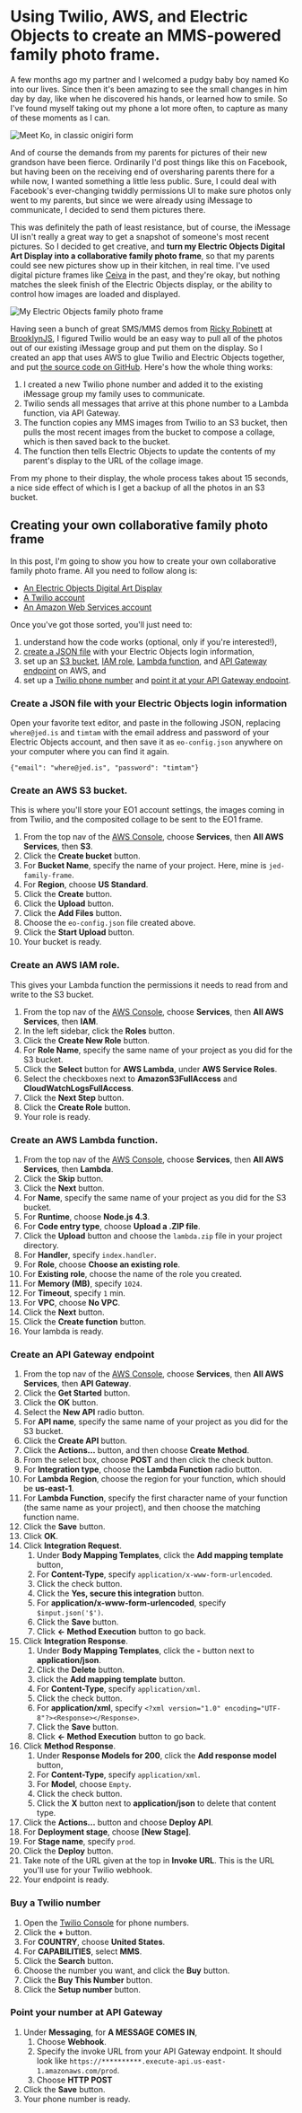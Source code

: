 # Using Twilio, AWS, and Electric Objects to create an MMS-powered family photo frame.

A few months ago my partner and I welcomed a pudgy baby boy named Ko into our lives. Since then it's been amazing to see the small changes in him day by day, like when he discovered his hands, or learned how to smile. So I've found myself taking out my phone a lot more often, to capture as many of these moments as I can.

![Meet Ko, in classic onigiri form](https://twil-eo.s3.amazonaws.com/ko.jpg)

And of course the demands from my parents for pictures of their new grandson have been fierce. Ordinarily I'd post things like this on Facebook, but having been on the receiving end of oversharing parents there for a while now, I wanted something a little less public. Sure, I could deal with Facebook's ever-changing twiddly permissions UI to make sure photos only went to my parents, but since we were already using iMessage to communicate, I decided to send them pictures there.

This was definitely the path of least resistance, but of course, the iMessage UI isn't really a great way to get a snapshot of someone's most recent pictures. So I decided to get creative, and **turn my Electric Objects Digital Art Display into a collaborative family photo frame**, so that my parents could see new pictures show up in their kitchen, in real time. I've used digital picture frames like [Ceiva](http://www.ceiva.com) in the past, and they're okay, but nothing matches the sleek finish of the Electric Objects display, or the ability to control how images are loaded and displayed.

![My Electric Objects family photo frame](https://twil-eo.s3.amazonaws.com/frame.jpg)

Having seen a bunch of great SMS/MMS demos from [Ricky Robinett](https://twitter.com/rickyrobinett) at [BrooklynJS](http://brooklynjs.com), I figured Twilio would be an easy way to pull all of the photos out of our existing iMessage group and put them on the display. So I created an app that uses AWS to glue Twilio and Electric Objects together, and put [the source code on GitHub](https://github.com/jed/twil-eo). Here's how the whole thing works:

1. I created a new Twilio phone number and added it to the existing iMessage group my family uses to communicate.
2. Twilio sends all messages that arrive at this phone number to a Lambda function, via API Gateway.
3. The function copies any MMS images from Twilio to an S3 bucket, then pulls the most recent images from the bucket to compose a collage, which is then saved back to the bucket.
4. The function then tells Electric Objects to update the contents of my parent's display to the URL of the collage image.

From my phone to their display, the whole process takes about 15 seconds, a nice side effect of which is I get a backup of all the photos in an S3 bucket.

## Creating your own collaborative family photo frame

In this post, I'm going to show you how to create your own collaborative family photo frame. All you need to follow along is:

- [An Electric Objects Digital Art Display](https://www.amazon.com/dp/B00X98OMKE)
- [A Twilio account](https://www.twilio.com)
- [An Amazon Web Services account](https://aws.amazon.com)

Once you've got those sorted, you'll just need to:

1. understand how the code works (optional, only if you're interested!),
2. [create a JSON file](#login) with your Electric Objects login information,
3. set up an [S3 bucket](#s3), [IAM role](#iam), [Lambda function](#lambda), and [API Gateway endpoint](#apigateway) on AWS, and
4. set up a [Twilio phone number](#twilio) and [point it at your API Gateway endpoint](#webhook).

<a name="login"></a>
### Create a JSON file with your Electric Objects login information

Open your favorite text editor, and paste in the following JSON, replacing `where@jed.is` and `timtam` with the email address and password of your Electric Objects account, and then save it as `eo-config.json` anywhere on your computer where you can find it again.
```
{"email": "where@jed.is", "password": "timtam"}
```

<a name="s3"></a>
### Create an AWS S3 bucket.

This is where you'll store your EO1 account settings, the images coming in from Twilio, and the composited collage to be sent to the EO1 frame.

1. From the top nav of the [AWS Console](https://console.aws.amazon.com), choose **Services**, then **All AWS Services**, then **S3**.
2. Click the **Create bucket** button.
3. For **Bucket Name**, specify the name of your project. Here, mine is `jed-family-frame`.
4. For **Region**, choose **US Standard**.
5. Click the **Create** button.
6. Click the **Upload** button.
7. Click the **Add Files** button.
8. Choose the `eo-config.json` file created above.
9. Click the **Start Upload** button.
10. Your bucket is ready.

<a name="iam"></a>
### Create an AWS IAM role.

This gives your Lambda function the permissions it needs to read from and write to the S3 bucket.

1. From the top nav of the [AWS Console](https://console.aws.amazon.com), choose **Services**, then **All AWS Services**, then **IAM**.
2. In the left sidebar, click the **Roles** button.
3. Click the **Create New Role** button.
4. For **Role Name**, specify the same name of your project as you did for the S3 bucket.
5. Click the **Select** button for **AWS Lambda**, under **AWS Service Roles**.
6. Select the checkboxes next to **AmazonS3FullAccess** and **CloudWatchLogsFullAccess**.
7. Click the **Next Step** button.
8. Click the **Create Role** button.
9. Your role is ready.

<a name="lambda"></a>
### Create an AWS Lambda function.

1. From the top nav of the [AWS Console](https://console.aws.amazon.com), choose **Services**, then **All AWS Services**, then **Lambda**.
2. Click the **Skip** button.
3. Click the **Next** button.
4. For **Name**, specify the same name of your project as you did for the S3 bucket.
5. For **Runtime**, choose **Node.js 4.3**.
6. For **Code entry type**, choose **Upload a .ZIP file**.
7. Click the **Upload** button and choose the `lambda.zip` file in your project directory.
8. For **Handler**, specify `index.handler`.
9. For **Role**, choose **Choose an existing role**.
10. For **Existing role**, choose the name of the role you created.
11. For **Memory (MB)**, specify `1024`.
12. For **Timeout**, specify `1` min.
13. For **VPC**, choose **No VPC**.
14. Click the **Next** button.
15. Click the **Create function** button.
16. Your lambda is ready.

<a name="apigateway"></a>
### Create an API Gateway endpoint

1. From the top nav of the [AWS Console](https://console.aws.amazon.com), choose **Services**, then **All AWS Services**, then **API Gateway**.
2. Click the **Get Started** button.
3. Click the **OK** button.
4. Select the **New API** radio button.
5. For **API name**, specify the same name of your project as you did for the S3 bucket.
6. Click the **Create API** button.
7. Click the **Actions...** button, and then choose **Create Method**.
8. From the select box, choose **POST** and then click the check button.
9. For **Integration type**, choose the **Lambda Function** radio button.
 10. For **Lambda Region**, choose the region for your function, which should be **us-east-1**.
 11. For **Lambda Function**, specify the first character name of your function (the same name as your project), and then choose the matching function name.
12. Click the **Save** button.
13. Click **OK**.
14. Click **Integration Request**.
	1. Under **Body Mapping Templates**, click the **Add mapping template** button,
	2. For **Content-Type**, specify `application/x-www-form-urlencoded`.
	3. Click the check button.
	4. Click the **Yes, secure this integration** button.
	4. For **application/x-www-form-urlencoded**, specify `$input.json('$')`.
	5. Click the **Save** button.
	6. Click **← Method Execution** button to go back.
15. Click **Integration Response**.
	1. Under **Body Mapping Templates**, click the **-** button next to **application/json**.
	2. Click the **Delete** button.
	3. click the **Add mapping template** button.
	4. For **Content-Type**, specify `application/xml`.
	5. Click the check button.
	6. For **application/xml**, specify `<?xml version="1.0" encoding="UTF-8"?><Response></Response>`.
	7. Click the **Save** button.
	8. Click **← Method Execution** button to go back.
16. Click **Method Response**.
	1. Under **Response Models for 200**, click the **Add response model** button,
	2. For **Content-Type**, specify `application/xml`.
	3. For **Model**, choose `Empty`.
	4. Click the check button.
	5. Click the **X** button next to **application/json** to delete that content type.
17. Click the **Actions...** button and choose **Deploy API**.
18. For **Deployment stage**, choose **[New Stage]**.
19. For **Stage name**, specify `prod`.
20. Click the **Deploy** button.
21. Take note of the URL given at the top in **Invoke URL**. This is the URL you'll use for your Twilio webhook.
22. Your endpoint is ready. 

<a name="twilio"></a>
### Buy a Twilio number

1. Open the [Twilio Console](https://www.twilio.com/console/phone-numbers/incoming) for phone numbers.
2. Click the **+** button.
3. For **COUNTRY**, choose **United States**.
4. For **CAPABILITIES**, select **MMS**.
5. Click the **Search** button.
6. Choose the number you want, and click the **Buy** button.
7. Click the **Buy This Number** button.
8. Click the **Setup number** button.

<a name="webhook"></a>
### Point your number at API Gateway

1. Under **Messaging**, for **A MESSAGE COMES IN**, 
	1. Choose **Webhook**.
	2. Specify the invoke URL from your API Gateway endpoint. It should look like `https://**********.execute-api.us-east-1.amazonaws.com/prod`.
	3. Choose **HTTP POST**
2. Click the **Save** button.
3. Your phone number is ready.